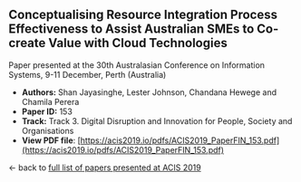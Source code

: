 ## Conceptualising Resource Integration Process Effectiveness to Assist Australian SMEs to Co-create Value with Cloud Technologies

Paper presented at the 30th Australasian Conference on Information Systems, 9-11 December, Perth (Australia)
- **Authors:** Shan Jayasinghe, Lester Johnson, Chandana Hewege and Chamila Perera
- **Paper ID:** 153
- **Track:** Track 3. Digital Disruption and Innovation for People, Society and Organisations
- **View PDF file**: [https://acis2019.io/pdfs/ACIS2019_PaperFIN_153.pdf](https://acis2019.io/pdfs/ACIS2019_PaperFIN_153.pdf)

&larr; back to [full list of papers presented at ACIS 2019](https://acis2019.io/)